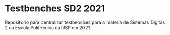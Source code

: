 # Testbenches SD2 2021
Repositorio para centralizar testbenches para a materia de Sistemas Digitas 2 da Escola Politécnica da USP em 2021

